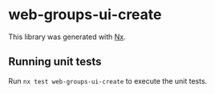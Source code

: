 # web-groups-ui-create

This library was generated with [Nx](https://nx.dev).

## Running unit tests

Run `nx test web-groups-ui-create` to execute the unit tests.

